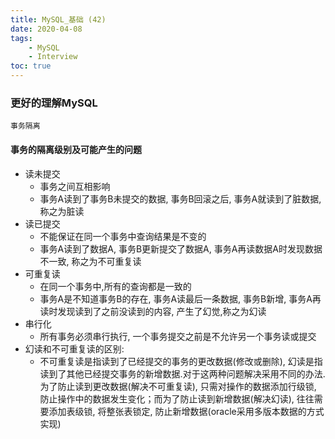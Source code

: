 ```yaml
---
title: MySQL_基础 (42)
date: 2020-04-08
tags: 
    - MySQL 
    - Interview
toc: true
---
```


### 更好的理解MySQL
    事务隔离

<!-- more -->

#### 事务的隔离级别及可能产生的问题
- 读未提交
    * 事务之间互相影响
    * 事务A读到了事务B未提交的数据, 事务B回滚之后, 事务A就读到了脏数据, 称之为脏读
- 读已提交
    * 不能保证在同一个事务中查询结果是不变的
    * 事务A读到了数据A, 事务B更新提交了数据A, 事务A再读数据A时发现数据不一致, 称之为不可重复读
- 可重复读
    * 在同一个事务中,所有的查询都是一致的
    * 事务A是不知道事务B的存在, 事务A读最后一条数据, 事务B新增, 事务A再读时发现读到了之前没读到的内容, 产生了幻觉,称之为幻读
- 串行化
    * 所有事务必须串行执行, 一个事务提交之前是不允许另一个事务读或提交
- 幻读和不可重复读的区别: 
    * 不可重复读是指读到了已经提交的事务的更改数据(修改或删除), 幻读是指读到了其他已经提交事务的新增数据.对于这两种问题解决采用不同的办法.为了防止读到更改数据(解决不可重复读), 只需对操作的数据添加行级锁, 防止操作中的数据发生变化；而为了防止读到新增数据(解决幻读), 往往需要添加表级锁, 将整张表锁定, 防止新增数据(oracle采用多版本数据的方式实现)


